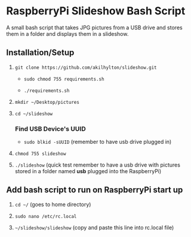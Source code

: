 # RaspberryPi Slideshow Bash Script

A small bash script that takes JPG pictures from a USB drive and stores them in
a folder and displays them in a slideshow. 


## Installation/Setup

1. `git clone https://github.com/akilhylton/slideshow.git`
	* `sudo chmod 755 requirements.sh`
	
	* `./requirements.sh`

2. `mkdir ~/Desktop/pictures`

3. `cd ~/slideshow`
	### Find USB Device's UUID
	* `sudo blkid -sUUID` (remember to have usb drive plugged in)
	
4. `chmod 755 slideshow`

5. `./slideshow` (quick test remember to have a usb drive with pictures stored in a folder named **usb** plugged into the RaspberryPi)


## Add bash script to run on RaspberryPi start up

1. `cd ~/` (goes to home directory)

2. `sudo nano /etc/rc.local`

3. `~/slideshow/slideshow` (copy and paste this line into rc.local file)
